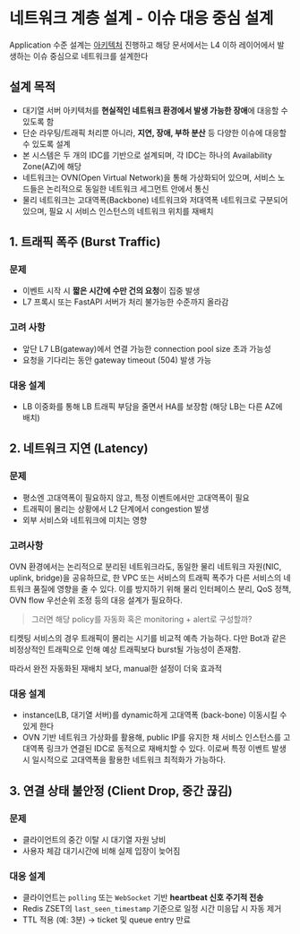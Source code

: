 # 네트워크 계층 설계 - 이슈 대응 중심 설계

Application 수준 설계는 [아키텍처](./architecture.md) 진행하고 해당 문서에서는 L4 이하 레이어에서 발생하는 이슈 중심으로 네트워크를 설계한다

## 설계 목적

- 대기열 서버 아키텍처를 **현실적인 네트워크 환경에서 발생 가능한 장애**에 대응할 수 있도록 함
- 단순 라우팅/트래픽 처리뿐 아니라, **지연, 장애, 부하 분산** 등 다양한 이슈에 대응할 수 있도록 설계
- 본 시스템은 두 개의 IDC를 기반으로 설계되며, 각 IDC는 하나의 Availability Zone(AZ)에 해당
- 네트워크는 OVN(Open Virtual Network)을 통해 가상화되어 있으며, 서비스 노드들은 논리적으로 동일한 네트워크 세그먼트 안에서 통신
- 물리 네트워크는 고대역폭(Backbone) 네트워크와 저대역폭 네트워크로 구분되어 있으며, 필요 시 서비스 인스턴스의 네트워크 위치를 재배치


## 1. 트래픽 폭주 (Burst Traffic)

### 문제

- 이벤트 시작 시 **짧은 시간에 수만 건의 요청**이 집중 발생
- L7 프록시 또는 FastAPI 서버가 처리 불가능한 수준까지 올라감

### 고려 사항

- 앞단 L7 LB(gateway)에서 연결 가능한 connection pool size 초과 가능성
- 요청을 기다리는 동안 gateway timeout (504) 발생 가능


### 대응 설계

- LB 이중화를 통해 LB 트래픽 부담을 줄면서 HA를 보장함 (해당 LB는 다른 AZ에 배치)


## 2. 네트워크 지연 (Latency)

### 문제

- 평소엔 고대역폭이 필요하지 않고, 특정 이벤트에서만 고대역폭이 필요
- 트래픽이 몰리는 상황에서 L2 단계에서 congestion 발생
- 외부 서비스와 네트워크에 미치는 영향

### 고려사항

OVN 환경에서는 논리적으로 분리된 네트워크라도, 동일한 물리 네트워크 자원(NIC, uplink, bridge)을 공유하므로, 한 VPC 또는 서비스의 트래픽 폭주가 다른 서비스의 네트워크 품질에 영향을 줄 수 있다.
이를 방지하기 위해 물리 인터페이스 분리, QoS 정책, OVN flow 우선순위 조정 등의 대응 설계가 필요하다.

> 그러면 해당 policy를 자동화 혹은 monitoring + alert로 구성할까?

티켓팅 서비스의 경우 트래픽이 몰리는 시기를 비교적 예측 가능하다. 다만 Bot과 같은 비정상적인 트래픽으로 인해 예상 트래픽보다 burst될 가능성이 존재함.

따라서 완전 자동화된 재배치 보다, manual한 설정이 더욱 효과적

### 대응 설계

- instance(LB, 대기열 서버)를 dynamic하게 고대역폭 (back-bone) 이동시킬 수 있게 한다
- OVN 기반 네트워크 가상화를 활용해, public IP를 유지한 채 서비스 인스턴스를 고대역폭 링크가 연결된 IDC로 동적으로 재배치할 수 있다. 이로써 특정 이벤트 발생 시 일시적으로 고대역폭을 활용한 네트워크 최적화가 가능하다.


## 3. 연결 상태 불안정 (Client Drop, 중간 끊김)

### 문제

- 클라이언트의 중간 이탈 시 대기열 자원 낭비
- 사용자 체감 대기시간에 비해 실제 입장이 늦어짐

### 대응 설계

- 클라이언트는 `polling` 또는 `WebSocket` 기반 **heartbeat 신호 주기적 전송**
- Redis ZSET의 `last_seen_timestamp` 기준으로 일정 시간 미응답 시 자동 제거
- TTL 적용 (예: 3분) → ticket 및 queue entry 만료


